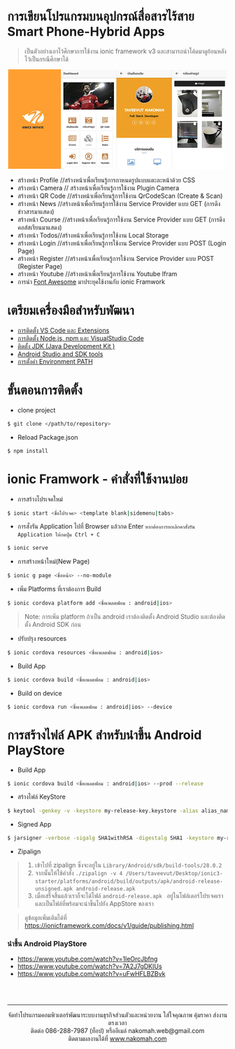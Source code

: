 # การเขียนโปรแกรมบนอุปกรณ์สื่อสารไร้สาย Smart Phone-Hybrid Apps

> เป็นตัวอย่างเอาไว้ศึกษาการใช้งาน ionic framework v3 และสามารถนำโค้ดมาดูย้อนหลังไว้เป็นกรณีศึกษาได้

<p align="center">
  <img src="/documents/images/github-banner.jpg">
</p>

- สร้างหน้า Profile //สร้างหน้าเพื่อเรียนรู้การกาหนดรูปแบบแตะละหน้าด้วย CSS
- สร้างหน้า Camera // สร้างหน้าเพื่อเรียนรู้การใช้งาน Plugin Camera
- สร้างหน้า QR Code //สร้างหน้าเพื่อเรียนรู้การใช้งาน QrCodeScan (Create & Scan) 
- สร้างหน้า News //สร้างหน้าเพื่อเรียนรู้การใช้งาน Service Provider แบบ GET (การดึงข่าวสารมาแสดง)
- สร้างหน้า Course //สร้างหน้าเพื่อเรียนรู้การใช้งาน Service Provider แบบ GET (การดึงคอส์สเรียนมาแสดง)
- สร้างหน้า Todos//สร้างหน้าเพื่อเรียนรู้การใช้งาน Local Storage
- สร้างหน้า Login //สร้างหน้าเพื่อเรียนรู้การใช้งาน Service Provider แบบ POST (Login Page)
- สร้างหน้า Register //สร้างหน้าเพื่อเรียนรู้การใช้งาน Service Provider แบบ POST (Register Page)
- สร้างหน้า Youtube //สร้างหน้าเพื่อเรียนรู้การใช้งาน Youtube Ifram
- การนำ [Font Awesome](https://fontawesome.com/v4.7.0/) มาประยุคใช้งานกับ ionic Framwork

# เตรียมเครื่องมือสำหรับพัฒนา
  - [การติดตั้ง VS Code และ Extensions](/documents/vscode.md)
  - [การติดตั้ง Node.js, npm และ VisualStudio Code](/documents/nodejs.md)
  - [ติดตั้ง JDK (Java Development Kit )](/documents/jdk_install.md)
  - [Android Studio and SDK tools](https://dl.google.com/dl/android/studio/install/3.1.4.0/android-studio-ide-173.4907809-windows.exe)
  - [การตั้งค่า Environment PATH](/documents/environment_path.md)
# ขั้นตอนการติดตั้ง
- clone project
```sh
$ git clone </path/to/repository>
```

- Reload Package.json
```sh
$ npm install
```

# ionic Framwork - คำสั่งที่ใช้งานบ่อย
- การสร้างโปรเจคใหม่
```sh
$ ionic start <ชื่อโปรเจค> <template blank|sidemenu|tabs>
```

- การสั่งรัน Application ไปที่ Browser แล้วกด Enter `หากต้องการยกเลิกคาสั่งรัน Application ให้กดปุ่ม Ctrl + C`
```sh
$ ionic serve
```

- การสร้างหน้าใหม่(New Page)
```sh
$ ionic g page <ชื่อหน้า> --no-module
```

- เพิ่ม Platforms ที่เราต้องการ Build
```sh
$ ionic cordova platform add <ชื่อเพลตฟอม : android|ios>
```

> Note: การเพิ่ม platform ถ้าเป็น android เราต้องติดตั้ง 
> Android Studio และต้องติดตั้ง Android SDK ก่อน

- ปรับปรุง resources
```sh
$ ionic cordova resources <ชื่อเพลตฟอม : android|ios>
```

- Build App
```sh
$ ionic cordova build <ชื่อเพลตฟอม : android|ios>
```

- Build on device
```sh
$ ionic cordova run <ชื่อเพลตฟอม : android|ios> --device
```

# การสร้างไฟล์ APK สำหรับนำขึ้น Android PlayStore
- Build App
```sh
$ ionic cordova build <ชื่อเพลตฟอม : android|ios> --prod --release
```

- สร้างไฟล์ KeyStore
```sh
$ keytool -genkey -v -keystore my-release-key.keystore -alias alias_name -keyalg RSA -keysize 2048 -validity 10000
```

- Signed App
```sh
$ jarsigner -verbose -sigalg SHA1withRSA -digestalg SHA1 -keystore my-release-key.keystore HelloWorld-release-unsigned.apk alias_name
```

- Zipalign
> 1. เข้าไปที่ zipalign ซึ่งจะอยู่ใน  `Library/Android/sdk/build-tools/28.0.2`
> 2. จากนั้นให้ใช้คำสั่ง `./zipalign -v 4 /Users/taveevut/Desktop/ionic3-starter/platforms/android/build/outputs/apk/android-release-unsigned.apk android-release.apk`
> 3. เมื่อเสร็จสิ้นแล้วเราก็จะได้ไฟล์ `android-release.apk ` อยู่ในโฟล์เดอร์โปรเจคเราและเป็นไฟล์ที่พร้อมจะนำขึ้นไปยัง AppStore ของเรา

> ดูข้อมูลเพิ่มเติมได้ที่ https://ionicframework.com/docs/v1/guide/publishing.html

### นำขึ้น Android PlayStore

- https://www.youtube.com/watch?v=1leOrcJbfng
- https://www.youtube.com/watch?v=7A2J7gDKIUs
- https://www.youtube.com/watch?v=uFwHFLBZBvk


<br>
<br>

---
<p align="center"> จัดทำโปรแกรมคอมพิวเตอร์พัฒนาระบบงานธุรกิจส่วนตัวและหน่วยงาน ใส่ใจคุณภาพ คุ้มราคา ส่งงานตรงเวลา<br>ติดต่อ 086-288-7987 (ท็อป) หรืออีเมล์    nakomah.web@gmail.com<br>ติดตามผลงานได้ที่ <a href="https://nakomah.com" target="_blank">www.nakomah.com</a></p>